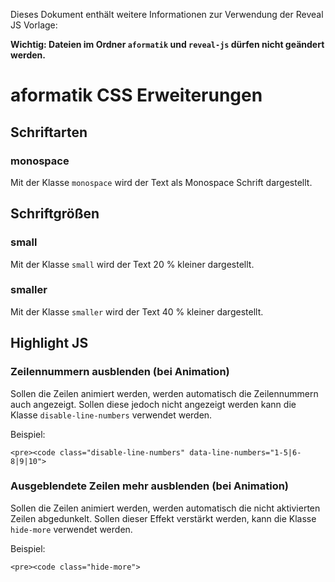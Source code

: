 Dieses Dokument enthält weitere Informationen zur Verwendung der Reveal JS Vorlage:

**Wichtig: Dateien im Ordner `aformatik` und `reveal-js` dürfen nicht geändert werden.**

# aformatik CSS Erweiterungen
## Schriftarten
### monospace
Mit der Klasse `monospace` wird der Text als Monospace Schrift dargestellt.
## Schriftgrößen
### small
Mit der Klasse `small` wird der Text 20 % kleiner dargestellt.
### smaller
Mit der Klasse `smaller` wird der Text 40 % kleiner dargestellt.

## Highlight JS
### Zeilennummern ausblenden (bei Animation)
Sollen die Zeilen animiert werden, werden automatisch die Zeilennummern auch angezeigt. Sollen diese jedoch nicht angezeigt werden kann die Klasse `disable-line-numbers` verwendet werden. 

Beispiel: 

```<pre><code class="disable-line-numbers" data-line-numbers="1-5|6-8|9|10">```

### Ausgeblendete Zeilen mehr ausblenden (bei Animation)
Sollen die Zeilen animiert werden, werden automatisch die nicht aktivierten Zeilen abgedunkelt. Sollen dieser Effekt verstärkt werden, kann die Klasse `hide-more` verwendet werden. 

Beispiel: 

```<pre><code class="hide-more">```
